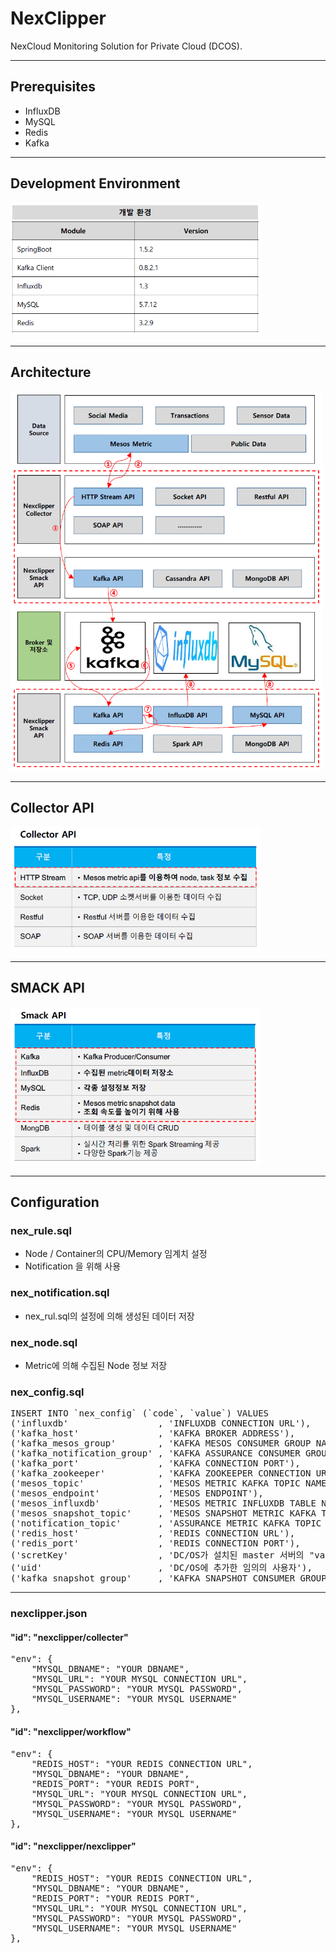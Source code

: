 # NexClipper

NexCloud Monitoring Solution for Private Cloud (DCOS).

--------

## Prerequisites
* InfluxDB
* MySQL
* Redis
* Kafka
<hr>

## Development Environment
<img src="/img/dev_env.png" width="400"></img>
<br/>
<hr>

## Architecture
<img src="/img/Architecture.png" width="500"></img>
<br/>
<hr>

## Collector API
<img src="/img/Collecter_API.png" width="400"></img>
<br/>
<hr>

## SMACK API
<img src="/img/SMACK_API.PNG" width="400"></img>
<br/>
<hr>

## Configuration
### nex_rule.sql
* Node / Container의 CPU/Memory 임계치 설정
* Notification 을 위해 사용

### nex_notification.sql
* nex_rul.sql의 설정에 의해 생성된 데이터 저장

### nex_node.sql
* Metric에 의해 수집된 Node 정보 저장

### nex_config.sql
<pre>
INSERT INTO `nex_config` (`code`, `value`) VALUES
('influxdb'                 , 'INFLUXDB CONNECTION URL'),
('kafka_host'               , 'KAFKA BROKER ADDRESS'),
('kafka_mesos_group'        , 'KAFKA MESOS CONSUMER GROUP NAME'),
('kafka_notification_group' , 'KAFKA ASSURANCE CONSUMER GROUP NAME'),
('kafka_port'               , 'KAFKA CONNECTION PORT'),
('kafka_zookeeper'          , 'KAFKA ZOOKEEPER CONNECTION URL'),
('mesos_topic'              , 'MESOS METRIC KAFKA TOPIC NAME'),
('mesos_endpoint'           , 'MESOS ENDPOINT'),
('mesos_influxdb'           , 'MESOS METRIC INFLUXDB TABLE NAME'),
('mesos_snapshot_topic'     , 'MESOS SNAPSHOT METRIC KAFKA TOPIC NAME'),
('notification_topic'       , 'ASSURANCE METRIC KAFKA TOPIC NAME'),
('redis_host'               , 'REDIS CONNECTION URL'),
('redis_port'               , 'REDIS CONNECTION PORT'),
('scretKey'                 , 'DC/OS가 설치된 master 서버의 "var/lib/dcos/dcos-oauth/auth-token-secret 데이터'),
('uid'                      , 'DC/OS에 추가한 임의의 사용자'),
('kafka_snapshot_group'     , 'KAFKA SNAPSHOT CONSUMER GROUP NAME');
</pre>
<hr>

### nexclipper.json
#### "id": "nexclipper/collecter" ###
<pre>
"env": {
    "MYSQL_DBNAME": "YOUR DBNAME",
    "MYSQL_URL": "YOUR MYSQL CONNECTION URL",
    "MYSQL_PASSWORD": "YOUR MYSQL PASSWORD",
    "MYSQL_USERNAME": "YOUR MYSQL USERNAME"
},
</pre>

#### "id": "nexclipper/workflow" ###
<pre>
"env": {
    "REDIS_HOST": "YOUR REDIS CONNECTION URL",
    "MYSQL_DBNAME": "YOUR DBNAME",
    "REDIS_PORT": "YOUR REDIS PORT",
    "MYSQL_URL": "YOUR MYSQL CONNECTION URL",
    "MYSQL_PASSWORD": "YOUR MYSQL PASSWORD",
    "MYSQL_USERNAME": "YOUR MYSQL USERNAME"
},
</pre>

#### "id": "nexclipper/nexclipper" ###
<pre>
"env": {
    "REDIS_HOST": "YOUR REDIS CONNECTION URL",
    "MYSQL_DBNAME": "YOUR DBNAME",
    "REDIS_PORT": "YOUR REDIS PORT",
    "MYSQL_URL": "YOUR MYSQL CONNECTION URL",
    "MYSQL_PASSWORD": "YOUR MYSQL PASSWORD",
    "MYSQL_USERNAME": "YOUR MYSQL USERNAME"
},
</pre>